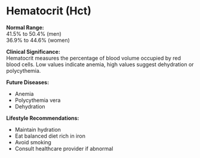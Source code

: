 # Hematocrit (Hct)

**Normal Range:**  
41.5% to 50.4% (men)  
36.9% to 44.6% (women)

**Clinical Significance:**  
Hematocrit measures the percentage of blood volume occupied by red blood cells. Low values indicate anemia, high values suggest dehydration or polycythemia.

**Future Diseases:**  
- Anemia  
- Polycythemia vera  
- Dehydration

**Lifestyle Recommendations:**  
- Maintain hydration  
- Eat balanced diet rich in iron  
- Avoid smoking  
- Consult healthcare provider if abnormal
